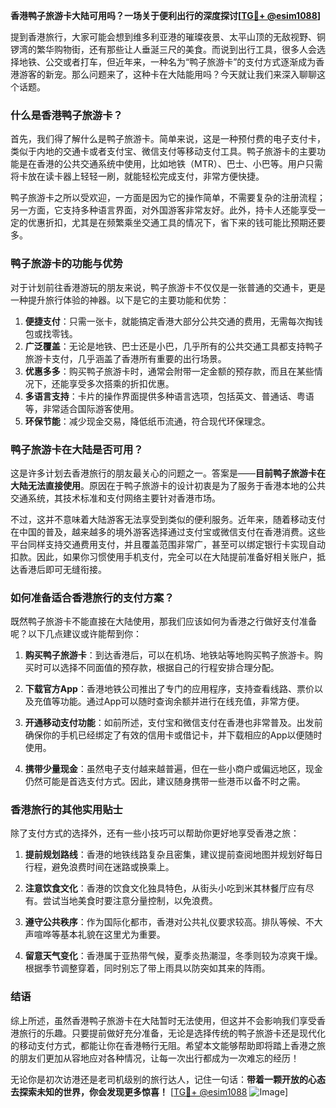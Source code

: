 **香港鸭子旅游卡大陆可用吗？一场关于便利出行的深度探讨[[TG💪+ @esim1088](https://t.me/s/esim1088)]**

提到香港旅行，大家可能会想到维多利亚港的璀璨夜景、太平山顶的无敌视野、铜锣湾的繁华购物街，还有那些让人垂涎三尺的美食。而说到出行工具，很多人会选择地铁、公交或者打车，但近年来，一种名为“鸭子旅游卡”的支付方式逐渐成为香港游客的新宠。那么问题来了，这种卡在大陆能用吗？今天就让我们来深入聊聊这个话题。

### **什么是香港鸭子旅游卡？**

首先，我们得了解什么是鸭子旅游卡。简单来说，这是一种预付费的电子支付卡，类似于内地的交通卡或者支付宝、微信支付等移动支付工具。鸭子旅游卡的主要功能是在香港的公共交通系统中使用，比如地铁（MTR）、巴士、小巴等。用户只需将卡放在读卡器上轻轻一刷，就能轻松完成支付，非常方便快捷。

鸭子旅游卡之所以受欢迎，一方面是因为它的操作简单，不需要复杂的注册流程；另一方面，它支持多种语言界面，对外国游客非常友好。此外，持卡人还能享受一定的优惠折扣，尤其是在频繁乘坐交通工具的情况下，省下来的钱可能比预期还要多。

### **鸭子旅游卡的功能与优势**

对于计划前往香港游玩的朋友来说，鸭子旅游卡不仅仅是一张普通的交通卡，更是一种提升旅行体验的神器。以下是它的主要功能和优势：

1. **便捷支付**：只需一张卡，就能搞定香港大部分公共交通的费用，无需每次掏钱包或找零钱。
2. **广泛覆盖**：无论是地铁、巴士还是小巴，几乎所有的公共交通工具都支持鸭子旅游卡支付，几乎涵盖了香港所有重要的出行场景。
3. **优惠多多**：购买鸭子旅游卡时，通常会附带一定金额的预存款，而且在某些情况下，还能享受多次搭乘的折扣优惠。
4. **多语言支持**：卡片的操作界面提供多种语言选项，包括英文、普通话、粤语等，非常适合国际游客使用。
5. **环保节能**：减少现金交易，降低纸币流通，符合现代环保理念。

### **鸭子旅游卡在大陆是否可用？**

这是许多计划去香港旅行的朋友最关心的问题之一。答案是——**目前鸭子旅游卡在大陆无法直接使用**。原因在于鸭子旅游卡的设计初衷是为了服务于香港本地的公共交通系统，其技术标准和支付网络主要针对香港市场。

不过，这并不意味着大陆游客无法享受到类似的便利服务。近年来，随着移动支付在中国的普及，越来越多的境外游客选择通过支付宝或微信支付在香港消费。这些平台同样支持交通费用支付，并且覆盖范围非常广，甚至可以绑定银行卡实现自动扣款。因此，如果你习惯使用手机支付，完全可以在大陆提前准备好相关账户，抵达香港后即可无缝衔接。

### **如何准备适合香港旅行的支付方案？**

既然鸭子旅游卡不能直接在大陆使用，那我们应该如何为香港之行做好支付准备呢？以下几点建议或许能帮到你：

1. **购买鸭子旅游卡**：到达香港后，可以在机场、地铁站等地购买鸭子旅游卡。购买时可以选择不同面值的预存款，根据自己的行程安排合理分配。
   
2. **下载官方App**：香港地铁公司推出了专门的应用程序，支持查看线路、票价以及充值等功能。通过App可以随时查询余额并进行在线充值，非常方便。

3. **开通移动支付功能**：如前所述，支付宝和微信支付在香港也非常普及。出发前确保你的手机已经绑定了有效的信用卡或借记卡，并下载相应的App以便随时使用。

4. **携带少量现金**：虽然电子支付越来越普遍，但在一些小商户或偏远地区，现金仍然可能是首选支付方式。因此，建议随身携带一些港币以备不时之需。

### **香港旅行的其他实用贴士**

除了支付方式的选择外，还有一些小技巧可以帮助你更好地享受香港之旅：

1. **提前规划路线**：香港的地铁线路复杂且密集，建议提前查阅地图并规划好每日行程，避免浪费时间在迷路或换乘上。
   
2. **注意饮食文化**：香港的饮食文化独具特色，从街头小吃到米其林餐厅应有尽有。尝试当地美食时要注意分量控制，以免浪费。

3. **遵守公共秩序**：作为国际化都市，香港对公共礼仪要求较高。排队等候、不大声喧哗等基本礼貌在这里尤为重要。

4. **留意天气变化**：香港属于亚热带气候，夏季炎热潮湿，冬季则较为凉爽干燥。根据季节调整穿着，同时别忘了带上雨具以防突如其来的阵雨。

### **结语**

综上所述，虽然香港鸭子旅游卡在大陆暂时无法使用，但这并不会影响我们享受香港旅行的乐趣。只要提前做好充分准备，无论是选择传统的鸭子旅游卡还是现代化的移动支付方式，都能让你在香港畅行无阻。希望本文能够帮助即将踏上香港之旅的朋友们更加从容地应对各种情况，让每一次出行都成为一次难忘的经历！

无论你是初次访港还是老司机级别的旅行达人，记住一句话：**带着一颗开放的心态去探索未知的世界，你会发现更多惊喜！** [[TG💪+ @esim1088](https://t.me/s/esim1088) ![Image](https://i.postimg.cc/4NQfJmqS/Snipaste-2025-05-13-00-14-12.png)]